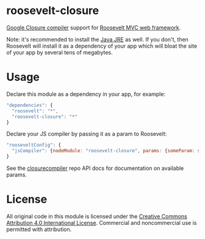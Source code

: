 roosevelt-closure
=================

[Google Closure compiler](https://developers.google.com/closure/compiler) support for [Roosevelt MVC web framework](https://github.com/kethinov/roosevelt).

Note: it's recommended to install the [Java JRE](http://www.oracle.com/technetwork/java/javase/downloads/index.html) as well. If you don't, then Roosevelt will install it as a dependency of your app which will bloat the site of your app by several tens of megabytes.

Usage
=====

Declare this module as a dependency in your app, for example:

```js
"dependencies": {
  "roosevelt": "*",
  "roosevelt-closure": "*"
}
```

Declare your JS compiler by passing it as a param to Roosevelt:

```js
"rooseveltConfig": {
  "jsCompiler": {nodeModule: "roosevelt-closure", params: {someParam: someValue}}
}
```

See the [closurecompiler](https://github.com/dcodeIO/ClosureCompiler.js#closurecompiler-api) repo API docs for documentation on available params.

License
=======

All original code in this module is licensed under the [Creative Commons Attribution 4.0 International License](http://creativecommons.org/licenses/by/4.0/). Commercial and noncommercial use is permitted with attribution.